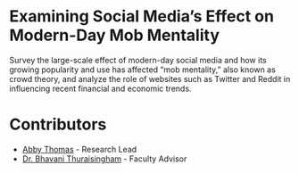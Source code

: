 # Examining Social Media’s Effect on Modern-Day Mob Mentality
Survey the large-scale effect of modern-day social media and how its growing popularity and use has affected “mob mentality,” also known as crowd theory, and analyze the role of websites such as Twitter and Reddit in influencing recent financial and economic trends.

# Contributors
- [Abby Thomas](https://github.com/thomasabigail) - Research Lead
- [Dr. Bhavani Thuraisingham](https://personal.utdallas.edu/~bhavani.thuraisingham/) - Faculty Advisor
